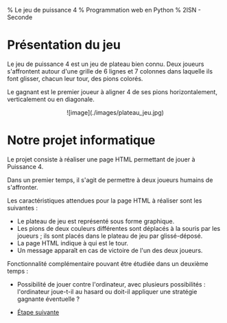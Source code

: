 % Le jeu de puissance 4
% Programmation web en Python
% 2ISN - Seconde

# Présentation du jeu

Le jeu de puissance 4 est un jeu de plateau bien connu. Deux joueurs
s'affrontent autour d'une grille de 6 lignes et 7 colonnes dans laquelle
ils font glisser, chacun leur tour, des pions colorés.

Le gagnant est le premier joueur à aligner 4 de ses pions
horizontalement, verticalement ou en diagonale.

<center>![image](./images/plateau_jeu.jpg)</center>

# Notre projet informatique

Le projet consiste à réaliser une page HTML permettant de jouer à Puissance 4.

Dans un premier temps, il s'agit de permettre à deux joueurs humains de s'affronter.

Les caractéristiques attendues pour la page HTML à réaliser sont les suivantes :

-   Le plateau de jeu est représenté sous forme graphique.
-   Les pions de deux couleurs différentes sont déplacés à la souris par les joueurs ; ils sont placés dans le plateau de jeu par glissé-déposé.
-   La page HTML indique à qui est le tour.
-   Un message apparaît en cas de victoire de l'un des deux joueurs.

Fonctionnalité complémentaire pouvant être étudiée dans un deuxième temps :

-   Possibilité de jouer contre l'ordinateur, avec plusieurs possibilités : l'ordinateur joue-t-il au hasard ou doit-il appliquer une stratégie gagnante éventuelle ?

<nav>
<ul class="pager">
<li><a href="puissance4_1.php">Étape suivante</a></li>
</ul>
</nav>